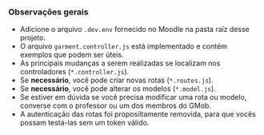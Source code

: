 ### Observações gerais

* Adicione o arquivo `.dev.env` fornecido no Moodle na pasta raíz desse projeto.
* O arquivo `garment.controller.js` está implementado e contém exemplos que podem ser úteis.
* As principais mudanças a serem realizadas se localizam nos controladores (`*.controller.js`).
* Se **necessário**, você pode criar novas rotas (`*.routes.js`).
* Se **necessário**, você pode alterar os modelos (`*.model.js`).
* Se estiver em dúvida se você precisa modificar uma rota ou modelo, converse com o professor ou um dos membros do GMob.
* A autenticação das rotas foi proposiltamente removida, para que vocês possam testá-las sem um token válido.